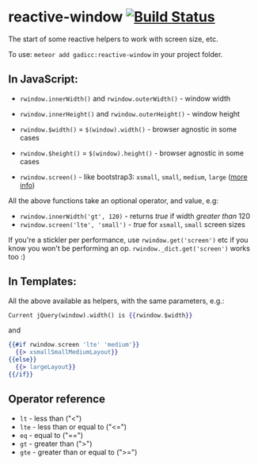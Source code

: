 # reactive-window [![Build Status](https://api.travis-ci.org/gadicc/meteor-reactive-window.svg?branch=master)](https://travis-ci.org/gadicc/meteor-reactive-window)

The start of some reactive helpers to work with screen size, etc.

To use: `meteor add gadicc:reactive-window` in your project folder.

## In JavaScript:

* `rwindow.innerWidth()` and `rwindow.outerWidth()` - window width
* `rwindow.innerHeight()` and `rwindow.outerHeight()` - window height
* `rwindow.$width()` = `$(window).width()` - browser agnostic in some cases
* `rwindow.$height()` = `$(window).height()` - browser agnostic in some cases

* `rwindow.screen()` - like bootstrap3: `xsmall`, `small`, `medium`, `large`
([more info](http://getbootstrap.com/css/#grid))

All the above functions take an optional operator, and value, e.g:

* `rwindow.innerWidth('gt', 120)` - returns *true* if width *greater than* 120
* `rwindow.screen('lte', 'small')` - *true* for `xsmall`, `small` screen sizes

If you're a stickler per performance, use `rwindow.get('screen')` etc if you
know you won't be performing an op.  `rwindow._dict.get('screen')` works too :)

## In Templates:

All the above available as helpers, with the same parameters, e.g.:

```handlebars
Current jQuery(window).width() is {{rwindow.$width}}
```

and

```handlebars
{{#if rwindow.screen 'lte' 'medium'}}
  {{> xsmallSmallMediumLayout}}
{{else}}
  {{> largeLayout}}
{{/if}}
```

## Operator reference

* `lt` - less than ("<")
* `lte` - less than or equal to ("<=")
* `eq` - equal to ("==")
* `gt` - greater than (">")
* `gte` - greater than or equal to (">=")
